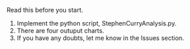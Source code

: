 Read this before you start.

1. Implement the python script, StephenCurryAnalysis.py.
2. There are four outuput charts. 
3. If you have any doubts, let me know in the Issues section. 
